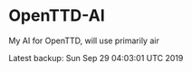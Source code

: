 # OpenTTD-AI
My AI for OpenTTD, will use primarily air

Latest backup: Sun Sep 29 04:03:01 UTC 2019
